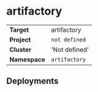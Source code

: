 # artifactory 

|||
| --- | --- |
| **Target** | artifactory |
| **Project**     | `not defined`|
| **Cluster**     |  'Not defined'  |
| **Namespace**   | `artifactory` |


## Deployments

